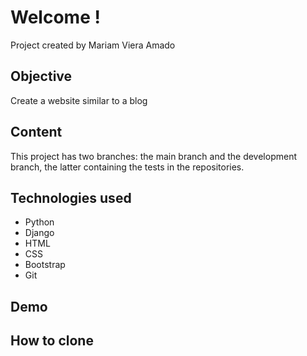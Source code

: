 # Welcome !
Project created by Mariam Viera Amado

## Objective
Create a website similar to a blog

## Content 
This project has two branches:
the main branch and the development branch, the latter containing the tests in the repositories.

## Technologies used
- Python
- Django
- HTML
- CSS
- Bootstrap
- Git

## Demo

## How to clone

